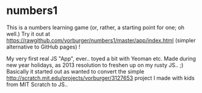 numbers1
========

This is a numbers learning game (or, rather, a starting point for one; oh well.) Try it out at https://rawgithub.com/vorburger/numbers1/master/app/index.html (simpler alternative to GitHub pages) !

My very first real JS "App", ever.. toyed a bit with Yeoman etc.  Made during new year holidays, as 2013 resolution to freshen up on my rusty JS.. ;) Basically it started out as wanted to convert the simple http://scratch.mit.edu/projects/vorburger/3127653 project I made with kids from MIT Scratch to JS..
